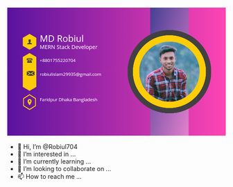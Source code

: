 

![Header](https://raw.githubusercontent.com/Robiul704/Robiul704/main/20231209_005523_0000.png)
- 👋 Hi, I’m @Robiul704
- 👀 I’m interested in ...
- 🌱 I’m currently learning ...
- 💞️ I’m looking to collaborate on ...
- 📫 How to reach me ...

<!---
Robiul704/Robiul704 is a ✨ special ✨ repository because its `README.md` (this file) appears on your GitHub profile.
You can click the Preview link to take a look at your changes.
--->
